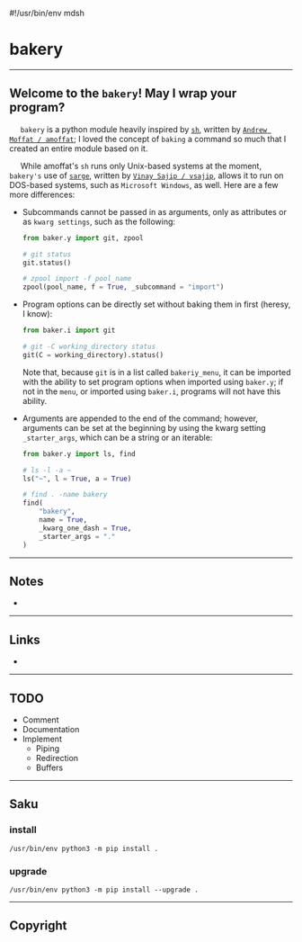 #!/usr/bin/env mdsh
# bakery

***

## Welcome to the `bakery`! May I wrap your program?

&nbsp;&nbsp;&nbsp;&nbsp; `bakery` is a python module heavily inspired by [`sh`](https://amoffat.github.io/sh/), written by [`Andrew Moffat / amoffat`](https://github.com/amoffat); I loved the concept of `baking` a command so much that I created an entire module based on it.

&nbsp;&nbsp;&nbsp;&nbsp; While amoffat's `sh` runs only Unix-based systems at the moment, `bakery's` use of [`sarge`](https://sarge.readthedocs.io/en/latest/), written by [`Vinay Sajip / vsajip`](https://github.com/vsajip), allows it to run on DOS-based systems, such as `Microsoft Windows`, as well. Here are a few more differences:
* Subcommands cannot be passed in as arguments, only as attributes or as `kwarg settings`, such as the following:
    ```python
    from baker.y import git, zpool

    # git status
    git.status()

    # zpool import -f pool_name
    zpool(pool_name, f = True, _subcommand = "import")
    ```

* Program options can be directly set without baking them in first (heresy, I know):
    ```python
    from baker.i import git

    # git -C working_directory status
    git(C = working_directory).status()
    ```
    Note that, because `git` is in a list called `bakeriy_menu`, it can be imported with the ability to set program options when imported using `baker.y`; if not in the `menu`, or imported using `baker.i`, programs will not have this ability.

* Arguments are appended to the end of the command; however, arguments can be set at the beginning by using the kwarg setting `_starter_args`, which can be a string or an iterable:
    ```python
    from baker.y import ls, find

    # ls -l -a ~
    ls("~", l = True, a = True)

    # find . -name bakery
    find(
        "bakery",
        name = True,
        _kwarg_one_dash = True,
        _starter_args = "."
    )
    ```



***

## Notes

* 

***

## Links

* 

***

## TODO

* Comment
* Documentation
* Implement
    * Piping
    * Redirection
    * Buffers

***

## Saku

<!-- saku start -->

### install

    /usr/bin/env python3 -m pip install .

### upgrade

    /usr/bin/env python3 -m pip install --upgrade .

<!-- saku end -->

***

## Copyright
